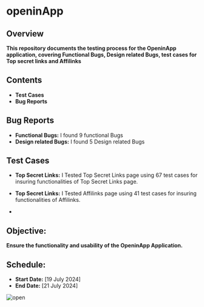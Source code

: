 # openinApp

## Overview
**This repository documents the testing process for the OpeninApp application, covering Functional Bugs, Design related Bugs, test cases for Top secret links and Affilinks**

## Contents

- **Test Cases**
- **Bug Reports**

## Bug Reports
- **Functional Bugs:** I found 9 functional Bugs
- **Design related Bugs:** I found 5 Design related Bugs
## Test Cases 
- **Top Secret Links:** I Tested Top Secret Links page using 67 test cases for insuring functionalities of Top Secret Links page.
  
- **Top Secret Links:** I Tested Affilinks page using 41 test cases for insuring functionalities of Affilinks.
- 
## Objective: 
**Ensure the functionality and usability of the OpeninApp Application.**


## Schedule:

- **Start Date:** [19 July 2024]
- **End Date:** [21 July 2024]


![open](https://github.com/user-attachments/assets/609ba031-62f6-4f06-ac42-f33afbfbe4eb)
